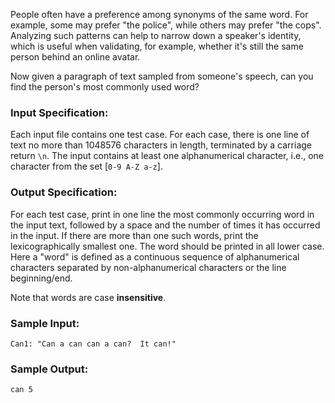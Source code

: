<!-- Title
Speech Patterns (25)
-->
People often have a preference among synonyms of the same word. For example,
some may prefer "the police", while others may prefer "the cops". Analyzing
such patterns can help to narrow down a speaker's identity, which is useful
when validating, for example, whether it's still the same person behind an
online avatar.

Now given a paragraph of text sampled from someone's speech, can you find the
person's most commonly used word?

### Input Specification:

Each input file contains one test case. For each case, there is one line of
text no more than 1048576 characters in length, terminated by a carriage
return `\n`. The input contains at least one alphanumerical character, i.e.,
one character from the set [`0-9 A-Z a-z`].

### Output Specification:

For each test case, print in one line the most commonly occurring word in the
input text, followed by a space and the number of times it has occurred in the
input. If there are more than one such words, print the lexicographically
smallest one. The word should be printed in all lower case. Here a "word" is
defined as a continuous sequence of alphanumerical characters separated by
non-alphanumerical characters or the line beginning/end.

Note that words are case **insensitive**.

### Sample Input:

```
Can1: "Can a can can a can?  It can!"
```

### Sample Output:

```
can 5
```
